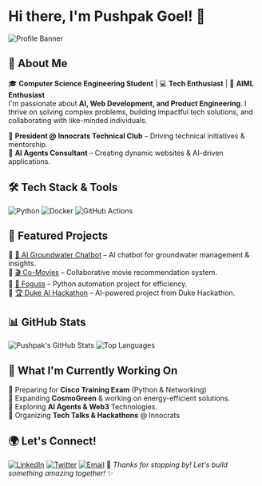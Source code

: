 # Hi there, I'm Pushpak Goel! 👋

![Profile Banner](https://your-banner-image-url.com)

## 🚀 About Me

🎓 **Computer Science Engineering Student** | 💻 **Tech Enthusiast** | 🚀 **AIML Enthusiast**  
I'm passionate about **AI, Web Development, and Product Engineering**. I thrive on solving complex problems, building impactful tech solutions, and collaborating with like-minded individuals.  

🔹 **President @ Innocrats Technical Club** – Driving technical initiatives & mentorship.  
🔹 **AI Agents Consultant** – Creating dynamic websites & AI-driven applications.

## 🛠️ Tech Stack & Tools

![Python](https://img.shields.io/badge/Python-3776AB?style=for-the-badge&logo=python&logoColor=white)
![Docker](https://img.shields.io/badge/Docker-2496ED?style=for-the-badge&logo=docker&logoColor=white)
![GitHub Actions](https://img.shields.io/badge/GitHub_Actions-2088FF?style=for-the-badge&logo=github-actions&logoColor=white)

## 📌 Featured Projects

🔹 [🚰 AI Groundwater Chatbot](https://github.com/pushpakgoel621/ai-groundwater-chatbot) – AI chatbot for groundwater management & insights.  
🔹 [🎬 Co-Movies](https://github.com/pushpakgoel621/co-movies) – Collaborative movie recommendation system.  
🔹 [🤖 Foguss](https://github.com/pushpakgoel621/foguss) – Python automation project for efficiency.  
🔹 [🏆 Duke AI Hackathon](https://github.com/pushpakgoel621/Duke-Generative-AI-Hackathon) – AI-powered project from Duke Hackathon.  

## 📊 GitHub Stats

![Pushpak's GitHub Stats](https://github-readme-stats.vercel.app/api?username=pushpakgoel621&show_icons=true&theme=radical)
![Top Languages](https://github-readme-stats.vercel.app/api/top-langs/?username=pushpakgoel621&layout=compact&theme=radical)

## 🎯 What I'm Currently Working On

🔹 Preparing for **Cisco Training Exam** (Python & Networking)  
🔹 Expanding **CosmoGreen** & working on energy-efficient solutions.  
🔹 Exploring **AI Agents & Web3** Technologies.  
🔹 Organizing **Tech Talks & Hackathons** @ Innocrats  

## 🌍 Let's Connect!

[![LinkedIn](https://img.shields.io/badge/LinkedIn-PushpakGoyal-blue?style=for-the-badge&logo=linkedin)](https://www.linkedin.com/in/pushpakgoel) 
[![Twitter](https://img.shields.io/badge/Twitter-PushpakGoel621-blue?style=for-the-badge&logo=twitter)](https://twitter.com/pushpakgoel621) 
[![Email](https://img.shields.io/badge/Email-PushpakGoel621%40gmail.com-red?style=for-the-badge&logo=gmail)](mailto:pushpakgoel621@gmail.com) 
🚀 _Thanks for stopping by! Let's build something amazing together!_ ✨


<!---
pushpakgoel621/pushpakgoel621 is a ✨ special ✨ repository because its `README.md` (this file) appears on your GitHub profile.
You can click the Preview link to take a look at your changes.
--->
